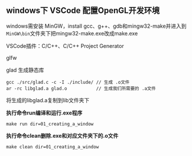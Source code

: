 


## windows下 VSCode 配置OpenGL开发环境

windows需安装 MinGW，install gcc、g++、gdb和mingw32-make并进入到`MinGW\bin`文件夹下把mingw32-make.exe改成make.exe

VSCode插件：C/C++、C/C++ Project Generator

glfw

glad 生成静态库
```
gcc ./src/glad.c -c -I ./include/ // 生成 .o文件
ar -rc libglad.a glad.o           // 生成我们所需要的 .a文件

```
将生成的libglad.a复制到lib文件夹下







**执行命令run编译和运行.exe程序**
```
make run dir=01_creating_a_window
```

**执行命令clean删除.exe和对应文件夹下的.o文件**
```
make clean dir=01_creating_a_window
```